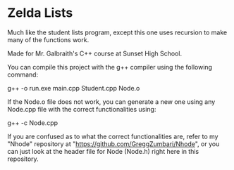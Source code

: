 # Zelda Lists
Much like the student lists program, except this one uses recursion to make many of the functions work.

Made for Mr. Galbraith's C++ course at Sunset High School.

You can compile this project with the g++ compiler using the following command:

g++ -o run.exe main.cpp Student.cpp Node.o

If the Node.o file does not work, you can generate a new one using any Node.cpp file with the correct functionalities using:

g++ -c Node.cpp

If you are confused as to what the correct functionalities are, refer to my "Nhode" repository at "https://github.com/GreggZumbari/Nhode", or you can just look at the header file for Node (Node.h) right here in this repository.
